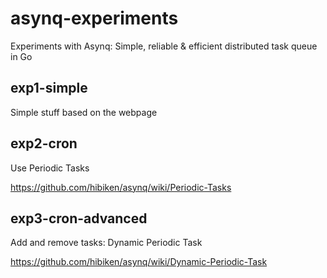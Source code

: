 # asynq-experiments
Experiments with Asynq: Simple, reliable &amp; efficient distributed task queue in Go

## exp1-simple

Simple stuff based on the webpage

## exp2-cron

Use Periodic Tasks

https://github.com/hibiken/asynq/wiki/Periodic-Tasks


## exp3-cron-advanced

Add and remove tasks: Dynamic Periodic Task

https://github.com/hibiken/asynq/wiki/Dynamic-Periodic-Task
